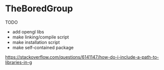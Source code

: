 # TheBoredGroup

TODO
- add opengl libs
- make linking/compile script
- make installation script
- make self-contained package


https://stackoverflow.com/questions/6141147/how-do-i-include-a-path-to-libraries-in-g

